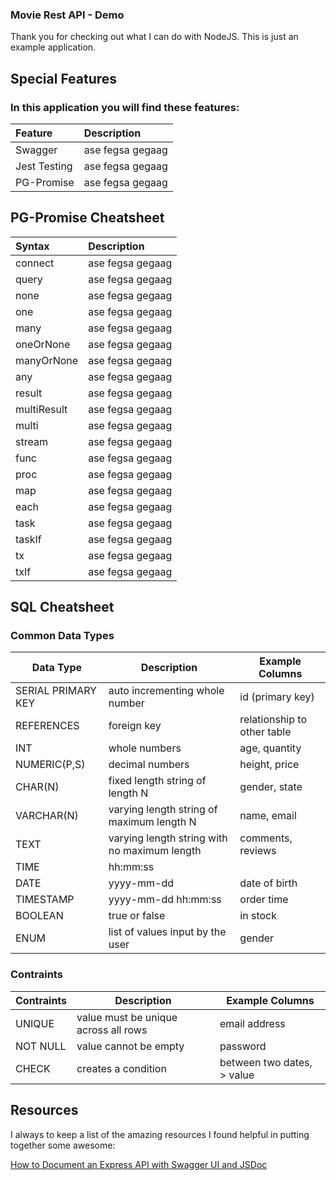 ### Movie Rest API - Demo

Thank you for checking out what I can do with NodeJS. This is just an example application.

## Special Features

### In this application you will find these features:

| Feature      | Description      |
| :----------- | :--------------- |
| Swagger      | ase fegsa gegaag |
| Jest Testing | ase fegsa gegaag |
| PG-Promise   | ase fegsa gegaag |

## PG-Promise Cheatsheet

| Syntax      | Description      |
| :---------- | :--------------- |
| connect     | ase fegsa gegaag |
| query       | ase fegsa gegaag |
| none        | ase fegsa gegaag |
| one         | ase fegsa gegaag |
| many        | ase fegsa gegaag |
| oneOrNone   | ase fegsa gegaag |
| manyOrNone  | ase fegsa gegaag |
| any         | ase fegsa gegaag |
| result      | ase fegsa gegaag |
| multiResult | ase fegsa gegaag |
| multi       | ase fegsa gegaag |
| stream      | ase fegsa gegaag |
| func        | ase fegsa gegaag |
| proc        | ase fegsa gegaag |
| map         | ase fegsa gegaag |
| each        | ase fegsa gegaag |
| task        | ase fegsa gegaag |
| taskIf      | ase fegsa gegaag |
| tx          | ase fegsa gegaag |
| txIf        | ase fegsa gegaag |

## SQL Cheatsheet

### Common Data Types

| Data Type          | Description                                  | Example Columns             |
| ------------------ | -------------------------------------------- | --------------------------- |
| SERIAL PRIMARY KEY | auto incrementing whole number               | id (primary key)            |
| REFERENCES         | foreign key                                  | relationship to other table |
| INT                | whole numbers                                | age, quantity               |
| NUMERIC(P,S)       | decimal numbers                              | height, price               |
| CHAR(N)            | fixed length string of length N              | gender, state               |
| VARCHAR(N)         | varying length string of maximum length N    | name, email                 |
| TEXT               | varying length string with no maximum length | comments, reviews           |
| TIME               | hh:mm:ss                                     |                             |
| DATE               | yyyy-mm-dd                                   | date of birth               |
| TIMESTAMP          | yyyy-mm-dd hh:mm:ss                          | order time                  |
| BOOLEAN            | true or false                                | in stock                    |
| ENUM               | list of values input by the user             | gender                      |

### Contraints

| Contraints | Description                          | Example Columns            |
| ---------- | ------------------------------------ | -------------------------- |
| UNIQUE     | value must be unique across all rows | email address              |
| NOT NULL   | value cannot be empty                | password                   |
| CHECK      | creates a condition                  | between two dates, > value |

## Resources

I always to keep a list of the amazing resources I found helpful in putting together some awesome:

[How to Document an Express API with Swagger UI and JSDoc](https://dev.to/kabartolo/how-to-document-an-express-api-with-swagger-ui-and-jsdoc-50do)
